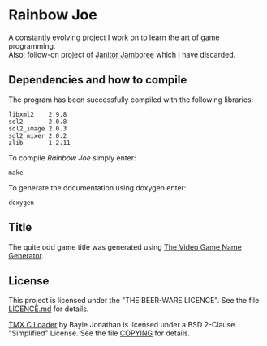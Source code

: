 # Rainbow Joe
A constantly evolving project I work on to learn the art of game programming.  
Also: follow-on project of
[Janitor Jamboree](https://github.com/mupfelofen-de/janitor-jamboree) which I
have discarded.

## Dependencies and how to compile
The program has been successfully compiled with the following libraries:
```
libxml2    2.9.8
sdl2       2.0.8
sdl2_image 2.0.3
sdl2_mixer 2.0.2
zlib       1.2.11
```

To compile _Rainbow Joe_ simply enter:
```
make
```

To generate the documentation using doxygen enter:
```
doxygen
```

## Title
The quite odd game title was generated using
[The Video Game Name Generator](https://www.videogamena.me/).

## License
This project is licensed under the "THE BEER-WARE LICENCE".  See the file
[LICENCE.md](LICENCE.md) for details.

[TMX C Loader](https://github.com/baylej/tmx/) by Bayle Jonathan is licensed
under a BSD 2-Clause "Simplified" License.  See the file
[COPYING](src/tmx/COPYING) for details.
